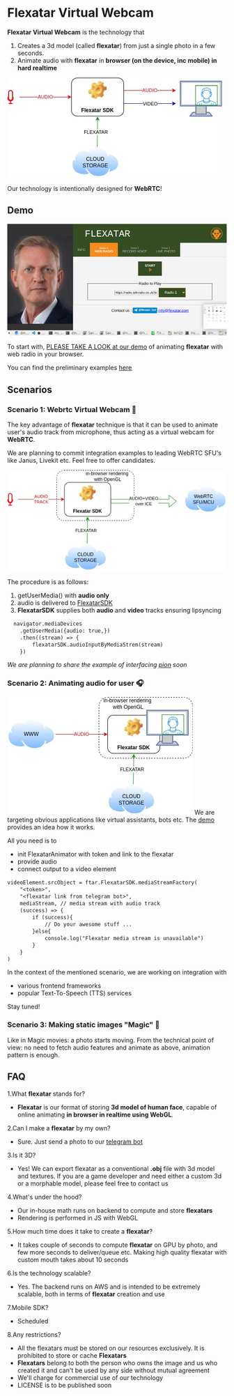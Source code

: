 # Flexatar Virtual Webcam

 **Flexatar Virtual Webcam** is the technology that

1. Creates a 3d model (called **flexatar**) from just a single photo in a few seconds.
2. Animate audio with **flexatar** in **browser (on the device, inc mobile) in hard realtime**
   
![Virtual Webcam with Flexatar](flexatarSDK.jpg)

Our technology is intentionally designed for **WebRTC**!

## Demo
[![Webradio Animation Screenshot](screenshot.png)](https://86s46xzcnk.execute-api.us-east-1.amazonaws.com/default/demo)

To start with, [PLEASE TAKE A LOOK at our demo](https://86s46xzcnk.execute-api.us-east-1.amazonaws.com/default/demo) of animating **flexatar** with web radio in your browser.

You can find the preliminary examples [here](examples)

## Scenarios

### Scenario 1: Webrtc Virtual Webcam :microphone:
The key advantage of **flexatar** technique is that it can be used to animate user's audio track from microphone, thus acting as a virtual webcam for **WebRTC**.

We are planning to commit integration examples to leading WebRTC SFU's like Janus, Livekit etc. Feel free to offer candidates.

![WebRTC Virtual Webcam with Flexatar](flexatarVirtualWebcam.jpg)

The procedure is as follows:
1. getUserMedia() with **audio only**
2. audio is delivered to [FlexatarSDK](FlexatarSDK.js)
3. **FlexatarSDK** supplies both **audio** and **video** tracks ensuring lipsyncing  

```
  navigator.mediaDevices
    .getUserMedia({audio: true,})
    .then((stream) => {
        flexatarSDK.audioInputByMediaStrem(stream)
    })
```

_We are planning to share the example of interfacing [pion](https://github.com/pion/webrtc) soon_

### Scenario 2: Animating audio for user :headphones:
![In-Browser Animation with Flexatar](flexatarAnimation.jpg)
We are targeting obvious applications like virtual assistants, bots etc. The [demo](https://86s46xzcnk.execute-api.us-east-1.amazonaws.com/default/demo) provides an idea how it works.

All you need is to
- init FlexatarAnimator with token and link to the flexatar
- provide audio
- connect output to a video element

```
videoElement.srcObject = ftar.FlexatarSDK.mediaStreamFactory(
    "<token>",
    "<flexatar link from telegram bot>",
    mediaStream, // media stream with audio track
    (success) => {
        if (success){
            // Do your awesome stuff ...
        }else{
            console.log("Flexatar media stream is unavailable")
        }
    }
)
```

In the context of the mentioned scenario, we are working on integration with

- various frontend frameworks
- popular Text-To-Speech (TTS) services

Stay tuned!


### Scenario 3: Making static images "Magic" :movie_camera:
Like in Magic movies: a photo starts moving.
From the technical point of view: no need to fetch audio features and animate as above, animation pattern is enough.

## FAQ

1.What **flexatar** stands for?  

- **Flexatar** is our format of storing **3d model of human face**, capable of online animating **in browser in realtime using WebGL**.
 
2.Can I make a **flexatar** by my own?

- Sure. Just send a photo to our [telegram bot](https://t.me/flexatar_bot)
 
3.Is it 3D?
 
 - Yes! We can export flexatar as a conventional **.obj** file with 3d model and textures. If you are a game developer and need either a custom 3d or a morphable model, please feel free to contact us

4.What's under the hood?

 - Our in-house math runs on backend to compute and store **flexatars**
 - Rendering is performed in JS with WebGL

5.How much time does it take to create a **flexatar**?
 
 - It takes couple of seconds to compute **flexatar** on GPU by photo, and few more seconds to deliver/queue etc. Making high quality flexatar with custom mouth takes about 10 seconds

6.Is the technology scalable?

 - Yes. The backend runs on AWS and is intended to be extremely scalable, both in terms of **flexatar** creation and use

7.Mobile SDK?

 - Scheduled

8.Any restrictions?
 
 - All the flexatars must be stored on our resources exclusively. It is prohibited to store or cache **Flexatars**
 - **Flexatars** belong to both the person who owns the image and us who created it and can't be used by any side without mutual agreement
 - We'll charge for commercial use of our technology
 - LICENSE is to be published soon